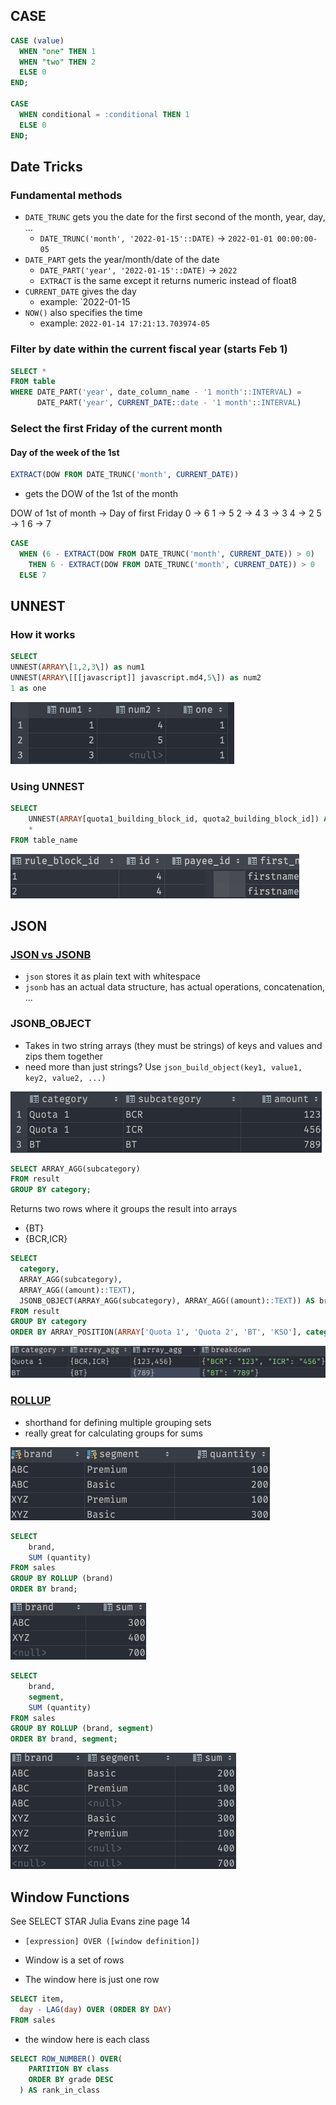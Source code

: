 ## CASE
```sql
CASE (value)
  WHEN "one" THEN 1
  WHEN "two" THEN 2
  ELSE 0
END;

CASE
  WHEN conditional = :conditional THEN 1
  ELSE 0
END;
```


## Date Tricks

### Fundamental methods
* `DATE_TRUNC` gets you the date for the first second of the month, year, day, …
    * `DATE_TRUNC('month', '2022-01-15'::DATE)` -> `2022-01-01 00:00:00-05`
* `DATE_PART` gets the year/month/date of the date
    * `DATE_PART('year', '2022-01-15'::DATE)` -> `2022`
    * `EXTRACT` is the same except it returns numeric instead of float8
* `CURRENT_DATE` gives the day
    * example: `2022-01-15
* `NOW()` also specifies the time
    * example: `2022-01-14 17:21:13.703974-05`

### Filter by date within the current fiscal year (starts Feb 1)

```sql
SELECT *
FROM table
WHERE DATE_PART('year', date_column_name - '1 month'::INTERVAL) =
      DATE_PART('year', CURRENT_DATE::date - '1 month'::INTERVAL)
```

### Select the first Friday of the current month
#### Day of the week of the 1st
```sql
EXTRACT(DOW FROM DATE_TRUNC('month', CURRENT_DATE))
```
* gets the DOW of the 1st of the month

DOW of 1st of month -> Day of first Friday
0 -> 6
1 -> 5
2 -> 4
3 -> 3
4 -> 2
5 -> 1
6 -> 7

```sql
CASE
  WHEN (6 - EXTRACT(DOW FROM DATE_TRUNC('month', CURRENT_DATE)) > 0)
    THEN 6 - EXTRACT(DOW FROM DATE_TRUNC('month', CURRENT_DATE)) > 0
  ELSE 7
```

## UNNEST

### How it works

```sql
SELECT
UNNEST(ARRAY\[1,2,3\]) as num1
UNNEST(ARRAY\[[[javascript]] javascript.md4,5\]) as num2
1 as one
```
![4f091a049cccf838fa97c4f8ead2ce88.png](../4f091a049cccf838fa97c4f8ead2ce88.png)

### Using UNNEST

```sql
SELECT
    UNNEST(ARRAY[quota1_building_block_id, quota2_building_block_id]) AS rule_block_id,
    *
FROM table_name
```
![0d2b09974a338b8855490ef96c2d6960.png](../0d2b09974a338b8855490ef96c2d6960.png)

## JSON

### [JSON vs JSONB](https://stackoverflow.com/a/39637548/8479344)
* `json` stores it as plain text with whitespace
* `jsonb` has an actual data structure, has actual operations, concatenation, ...

### JSONB_OBJECT
* Takes in two string arrays (they must be strings) of keys and values and zips them together
* need more than just strings? Use `json_build_object(key1, value1, key2, value2, ...)`


![8b5b109809e298c64f6dc0783b7c22d7.png](../8b5b109809e298c64f6dc0783b7c22d7.png)
```sql
SELECT ARRAY_AGG(subcategory)
FROM result
GROUP BY category;
```
Returns two rows where it groups the result into arrays
* {BT}
* {BCR,ICR}

```sql
SELECT
  category,
  ARRAY_AGG(subcategory),
  ARRAY_AGG((amount)::TEXT),
  JSONB_OBJECT(ARRAY_AGG(subcategory), ARRAY_AGG((amount)::TEXT)) AS breakdown
FROM result
GROUP BY category
ORDER BY ARRAY_POSITION(ARRAY['Quota 1', 'Quota 2', 'BT', 'KSO'], category)
```
![0cbb118e22f89e2847dce5a70400860c.png](../0cbb118e22f89e2847dce5a70400860c.png)


### [ROLLUP](https://www.postgresqltutorial.com/postgresql-rollup/)
* shorthand for defining multiple grouping sets
* really great for calculating groups for sums

![0dcda3d67b602afda521c9422556ba65.png](0dcda3d67b602afda521c9422556ba65.png)

```sql
SELECT
    brand,
    SUM (quantity)
FROM sales
GROUP BY ROLLUP (brand)
ORDER BY brand;
```
![b8d0bfbaa7a1960bac01fa38cf0c7182.png](b8d0bfbaa7a1960bac01fa38cf0c7182.png)


```sql
SELECT
    brand,
    segment,
    SUM (quantity)
FROM sales
GROUP BY ROLLUP (brand, segment)
ORDER BY brand, segment;
```
![dd4ba80a68ccfa70205a90823a83bdab.png](dd4ba80a68ccfa70205a90823a83bdab.png)

## Window Functions
See SELECT STAR Julia Evans zine page 14
* `[expression] OVER ([window definition])`
* Window is a set of rows

* The window here is just one row
```sql
SELECT item,
  day - LAG(day) OVER (ORDER BY DAY)
FROM sales
```

* the window here is each class
```sql
SELECT ROW_NUMBER() OVER(
    PARTITION BY class
    ORDER BY grade DESC
  ) AS rank_in_class
```